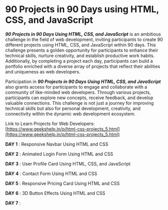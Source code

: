 # 90 Projects in 90 Days using HTML, CSS, and JavaScript

***90 Projects in 90 Days Using HTML, CSS, and JavaScript*** is an ambitious challenge in the field of web development, inviting participants to create 90 different projects using HTML, CSS, and JavaScript within 90 days. This challenge presents a golden opportunity for participants to enhance their technical skills, nurture creativity, and establish productive work habits. Additionally, by completing a project each day, participants can build a portfolio enriched with a diverse array of projects that reflect their abilities and uniqueness as web developers.

Participation in ***90 Projects in 90 Days Using HTML, CSS, and JavaScript*** also grants access for participants to engage and collaborate with a community of like-minded web developers. Through various projects, participants can explore new concepts, receive feedback, and develop valuable connections. This challenge is not just a journey for improving technical skills but also for personal development, creativity, and connectivity within the dynamic web development ecosystem.

Link to Learn Projects for Web Developers: [https://www.geekshelp.in/p/html-css-projects_5.html](https://www.geekshelp.in/p/html-css-projects_5.html)

**DAY 1** : Responsive Navbar Using HTML and CSS

**DAY 2** : Animated Login Form Using HTML and CSS

**DAY 3** : User Profile Card Using HTML, CSS, and JavaScript

**DAY 4** : Contact Form Using HTML and CSS

**DAY 5** : Responsive Pricing Card Using HTML and CSS

**DAY 6** : 3D Button Effects Using HTML and CSS

**DAY 7** : 

